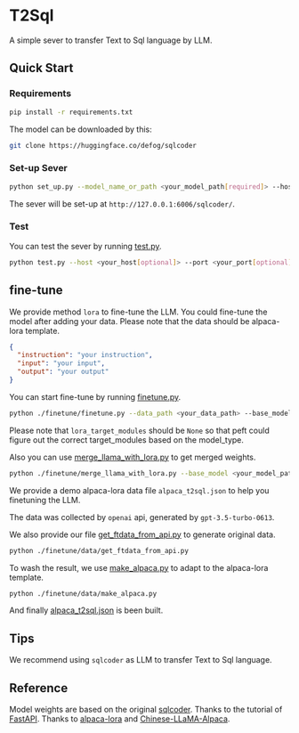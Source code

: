 # T2Sql
A simple sever to transfer Text to Sql language by LLM.

## Quick Start
### Requirements
```bash
pip install -r requirements.txt
```
The model can be downloaded by this:
```bash
git clone https://huggingface.co/defog/sqlcoder
```

### Set-up Sever
```bash
python set_up.py --model_name_or_path <your_model_path[required]> --host <your_host[optional]> --port <your_port[optional]>
```
The sever will be set-up at `http://127.0.0.1:6006/sqlcoder/`.

### Test
You can test the sever by running [test.py](./test.py).
```bash
python test.py --host <your_host[optional]> --port <your_port[optional]>
```

## fine-tune
We provide method `lora` to fine-tune the LLM. You could fine-tune the model after adding your data. Please note that the data should be alpaca-lora template.
```json
{
  "instruction": "your instruction",
  "input": "your input",
  "output": "your output"
}
```
You can start fine-tune by running [finetune.py](./finetune/finetune.py).
```bash
python ./finetune/finetune.py --data_path <your_data_path> --base_model <your_model_path> --output_dir <your_output_dir>
```
Please note that `lora_target_modules` should be `None` so that peft could figure out the correct target_modules based on the model_type.

Also you can use [merge_llama_with_lora.py](./finetune/merge_llama_with_lora.py) to get merged weights.
```bash
python ./finetune/merge_llama_with_lora.py --base_model <your_model_path> --lora_model <your_lora_model_path> --output_type huggingface --output_dir <your_output_dir>
```
We provide a demo alpaca-lora data file `alpaca_t2sql.json` to help you finetuning the LLM.

The data was collected by `openai` api, generated by `gpt-3.5-turbo-0613`.

We also provide our file [get_ftdata_from_api.py](./finetune/data/get_ftdata_from_api.py) to generate original data.
```bash
python ./finetune/data/get_ftdata_from_api.py
```
To wash the result, we use [make_alpaca.py](./finetune/data/make_alpaca.py) to adapt to the alpaca-lora template.
```bash
python ./finetune/data/make_alpaca.py
```
And finally [alpaca_t2sql.json](./finetune/data/alpaca_lora/alpaca_t2sql.json) is been built.

## Tips
We recommend using `sqlcoder` as LLM to transfer Text to Sql language.

## Reference
Model weights are based on the original [sqlcoder](https://github.com/defog-ai/sqlcoder).
Thanks to the tutorial of [FastAPI](https://fastapi.tiangolo.com/zh/).
Thanks to [alpaca-lora](https://github.com/tloen/alpaca-lora) and [Chinese-LLaMA-Alpaca](https://github.com/ymcui/Chinese-LLaMA-Alpaca).

